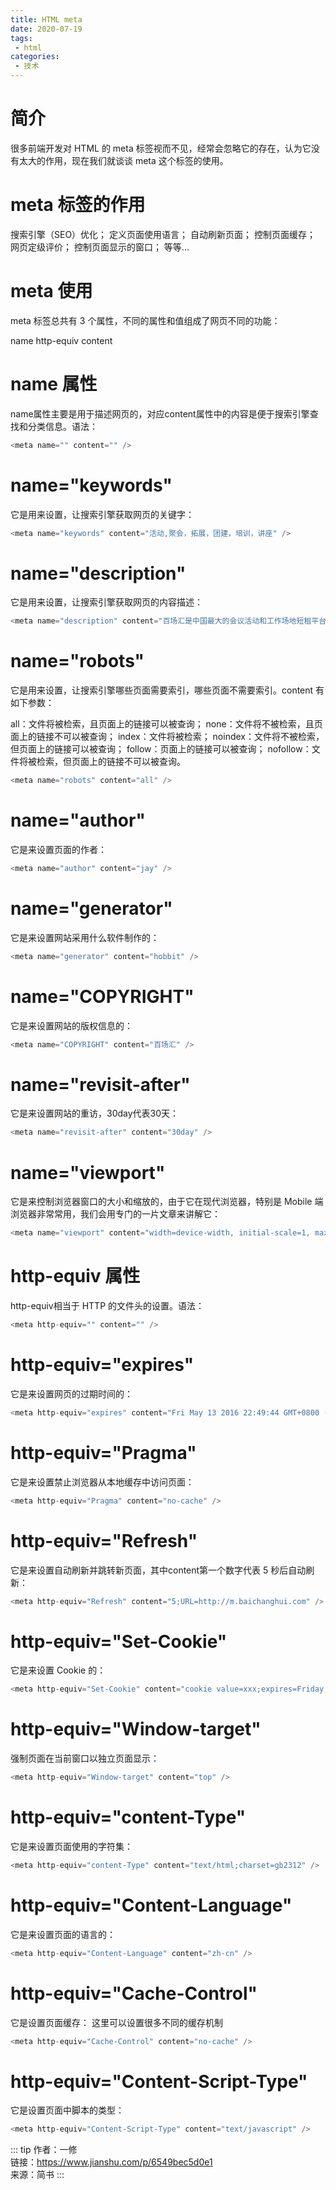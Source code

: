 ```yaml
---
title: HTML meta
date: 2020-07-19
tags:
 - html
categories:
 - 技术
---
```


# 简介

很多前端开发对 HTML 的 meta 标签视而不见，经常会忽略它的存在，认为它没有太大的作用，现在我们就谈谈 meta 这个标签的使用。

# meta 标签的作用

搜索引擎（SEO）优化；
定义页面使用语言；
自动刷新页面；
控制页面缓存；
网页定级评价；
控制页面显示的窗口；
等等...

# meta 使用

meta 标签总共有 3 个属性，不同的属性和值组成了网页不同的功能：

name
http-equiv
content

# name 属性

name属性主要是用于描述网页的，对应content属性中的内容是便于搜索引擎查找和分类信息。语法：

``` js
<meta name="" content="" />
```

# name="keywords"

它是用来设置，让搜索引擎获取网页的关键字：

``` js
<meta name="keywords" content="活动,聚会，拓展，团建，培训，讲座" />
```

# name="description"

它是用来设置，让搜索引擎获取网页的内容描述：

``` js
<meta name="description" content="百场汇是中国最大的会议活动和工作场地短租平台，提供场地直销服务，价格超低，无任何附加费用，帮助用户寻找各种各样的特色场地。" />
```

# name="robots"

它是用来设置，让搜索引擎哪些页面需要索引，哪些页面不需要索引。content 有如下参数：

all：文件将被检索，且页面上的链接可以被查询；
none：文件将不被检索，且页面上的链接不可以被查询；
index：文件将被检索；
noindex：文件将不被检索，但页面上的链接可以被查询；
follow：页面上的链接可以被查询；
nofollow：文件将被检索，但页面上的链接不可以被查询。

``` js
<meta name="robots" content="all" />
```

# name="author"

它是来设置页面的作者：

``` js
<meta name="author" content="jay" />
```

# name="generator"

它是来设置网站采用什么软件制作的：

``` js
<meta name="generator" content="hobbit" />
```

# name="COPYRIGHT"

它是来设置网站的版权信息的：

``` js
<meta name="COPYRIGHT" content="百场汇" />
```

# name="revisit-after"

它是来设置网站的重访，30day代表30天：

``` js
<meta name="revisit-after" content="30day" />
```

# name="viewport"

它是来控制浏览器窗口的大小和缩放的，由于它在现代浏览器，特别是 Mobile 端浏览器非常常用，我们会用专门的一片文章来讲解它：

``` js
<meta name="viewport" content="width=device-width, initial-scale=1, maximum-scale=1" />
```

# http-equiv 属性

http-equiv相当于 HTTP 的文件头的设置。语法：

``` js
<meta http-equiv="" content="" />
```

# http-equiv="expires"

它是来设置网页的过期时间的：

``` js
<meta http-equiv="expires" content="Fri May 13 2016 22:49:44 GMT+0800 (CST)" />
```

# http-equiv="Pragma"

它是来设置禁止浏览器从本地缓存中访问页面：

``` js
<meta http-equiv="Pragma" content="no-cache" />
```

# http-equiv="Refresh"

它是来设置自动刷新并跳转新页面，其中content第一个数字代表 5 秒后自动刷新：

``` js
<meta http-equiv="Refresh" content="5;URL=http://m.baichanghui.com" />
```

# http-equiv="Set-Cookie"

它是来设置 Cookie 的：

``` js
<meta http-equiv="Set-Cookie" content="cookie value=xxx;expires=Friday,12-Jan-200118:18:18GMT；path=/" />
```

# http-equiv="Window-target"

强制页面在当前窗口以独立页面显示：

``` js
<meta http-equiv="Window-target" content="top" />
```

# http-equiv="content-Type"

它是来设置页面使用的字符集：

``` js
<meta http-equiv="content-Type" content="text/html;charset=gb2312" />
```

# http-equiv="Content-Language"

它是来设置页面的语言的：

``` js
<meta http-equiv="Content-Language" content="zh-cn" />
```

# http-equiv="Cache-Control"

它是设置页面缓存：
这里可以设置很多不同的缓存机制
``` js
<meta http-equiv="Cache-Control" content="no-cache" />
```

# http-equiv="Content-Script-Type"

它是设置页面中脚本的类型：

``` js
<meta http-equiv="Content-Script-Type" content="text/javascript" />
```

::: tip
作者：一修 <br>
链接：https://www.jianshu.com/p/6549bec5d0e1 <br>
来源：简书
:::
